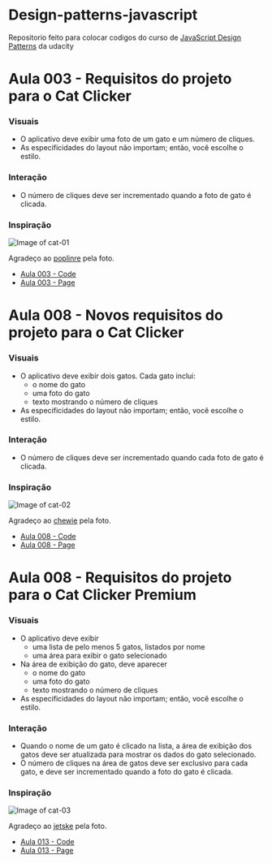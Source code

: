 # Design-patterns-javascript


Repositorio feito para colocar codigos do curso de [JavaScript Design Patterns](https://br.udacity.com/course/javascript-design-patterns--ud989) da udacity


# Aula 003 - Requisitos do projeto para o Cat Clicker
### Visuais ###
* O aplicativo deve exibir uma foto de um gato e um número de cliques.
* As especificidades do layout não importam; então, você escolhe o estilo.
### Interação ###
* O número de cliques deve ser incrementado quando a foto de gato é clicada.
### Inspiração ###
![Image of cat-01](https://lh3.ggpht.com/nlI91wYNCrjjNy5f-S3CmVehIBM4cprx-JFWOztLk7vFlhYuFR6YnxcT446AvxYg4Ab7M1Fy0twaOCWYcUk=s0#w=640&h=426)

Agradeço ao [poplinre](https://www.flickr.com/photos/poplinre/625069434/in/photostream/) pela foto.

* [Aula 003 - Code](https://github.com/contesini/design-patterns-javascript/blob/Aula-003---Cat-click/code/index.html)
* [Aula 003 - Page](https://design-patterns-003.firebaseapp.com/)


# Aula 008 - Novos requisitos do projeto para o Cat Clicker
### Visuais ###
* O aplicativo deve exibir dois gatos. Cada gato inclui:
    * o nome do gato
    * uma foto do gato
    * texto mostrando o número de cliques
* As especificidades do layout não importam; então, você escolhe o estilo.
### Interação ###
* O número de cliques deve ser incrementado quando cada foto de gato é clicada.

### Inspiração ###
![Image of cat-02](https://lh3.ggpht.com/kixazxoJ2ufl3ACj2I85Xsy-Rfog97BM75ZiLaX02KgeYramAEqlEHqPC3rKqdQj4C1VFnXXryadFs1J9A=s0#w=640&h=496)

Agradeço ao [chewie](https://www.flickr.com/photos/chewie/2290467335) pela foto.

* [Aula 008 - Code](https://github.com/contesini/design-patterns-javascript/blob/Aula-008---Cat-click/code/index.html)
* [Aula 008 - Page](https://design-patterns-008.firebaseapp.com/)


# Aula 008 - Requisitos do projeto para o Cat Clicker Premium
### Visuais ###
* O aplicativo deve exibir
    * uma lista de pelo menos 5 gatos, listados por nome
    * uma área para exibir o gato selecionado
* Na área de exibição do gato, deve aparecer
    * o nome do gato
    * uma foto do gato
    * texto mostrando o número de cliques
* As especificidades do layout não importam; então, você escolhe o estilo.

### Interação ###
* Quando o nome de um gato é clicado na lista, a área de exibição dos gatos deve ser atualizada para mostrar os dados do gato selecionado.
* O número de cliques na área de gatos deve ser exclusivo para cada gato, e deve ser incrementado quando a foto do gato é clicada.

### Inspiração ###
![Image of cat-03](https://lh5.ggpht.com/LfjkdmOKkGLvCt-VuRlWGjAjXqTBrPjRsokTNKBtCh8IFPRetGaXIpTQGE2e7ZCUaG2azKNkz38KkbM_emA=s0#w=640&h=454)

Agradeço ao [jetske](https://www.flickr.com/photos/jetske/5828169497) pela foto.
* [Aula 013 - Code](https://github.com/contesini/design-patterns-javascript/blob/Aula-013---Cat-click-premium/index.html)
* [Aula 013 - Page](https://design-patterns-013.firebaseapp.com/)